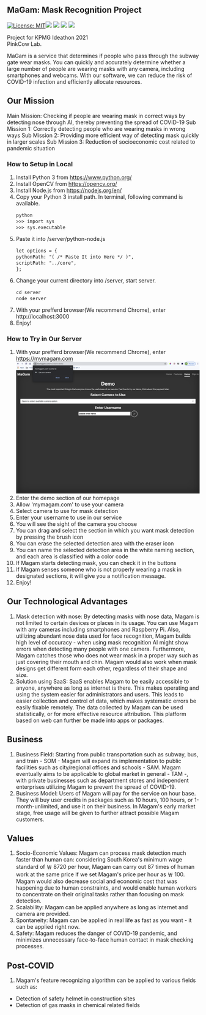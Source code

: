 ## MaGam: Mask Recognition Project
[![License: MIT](https://img.shields.io/badge/License-MIT-yellow.svg)](https://opensource.org/licenses/MIT)![](https://img.shields.io/github/issues/ziinxed/kpmg_pinkcowlab) ![](https://img.shields.io/github/issues-closed/ziinxed/kpmg_pinkcowlab) ![](https://img.shields.io/github/languages/count/ziinxed/kpmg_pinkcowlab) ![](https://img.shields.io/github/contributors/ziinxed/kpmg_pinkcowlab)


Project for KPMG Ideathon 2021  
PinkCow Lab.

MaGam is a service that determines if people who pass through the subway gate wear masks. You can quickly and accurately determine whether a large number of people are wearing masks with any camera, including smartphones and webcams. With our software, we can reduce the risk of COVID-19 infection and efficiently allocate resources.

## Our Mission

Main Mission: Checking if people are wearing mask in correct ways by detecting nose through AI, thereby preventing the spread of COVID-19
Sub Mission 1: Correctly detecting people who are wearing masks in wrong ways
Sub Mission 2: Providing more efficient way of detecting mask quickly in larger scales
Sub Mission 3: Reduction of socioeconomic cost related to pandemic situation

### How to Setup in Local

1. Install Python 3 from https://www.python.org/
1. Install OpenCV from https://opencv.org/
1. Install Node.js from https://nodejs.org/en/
1. Copy your Python 3 install path. In terminal, following command is available.
   ```
   python
   >>> import sys
   >>> sys.executable
   ```
1. Paste it into /server/python-node.js
   ```
   let options = {
   pythonPath: "( /* Paste It into Here */ )",
   scriptPath: "../core",
   };
   ```
1. Change your current directory into /server, start server.
   ```
   cd server
   node server
   ```
1. With your prefferd browser(We recommend Chrome), enter http://localhost:3000
1. Enjoy!

### How to Try in Our Server

1. With your prefferd browser(We recommend Chrome), enter https://mymagam.com
   ![ex_screenshot](./img/step1.png)
1. Enter the demo section of our homepage
1. Allow 'mymagam.com' to use your camera
1. Select camera to use for mask detection
1. Enter your username to use in our service
1. You will see the sight of the camera you choose
1. You can drag and select the section in which you want mask detection by pressing the brush icon
1. You can erase the selected detection area with the eraser icon
1. You can name the selected detection area in the white naming section, and each area is classified with a color code
1. If Magam starts detecting mask, you can check it in the buttons
1. If Magam senses someone who is not properly wearing a mask in designated sections, it will give you a notification message.
1. Enjoy!

## Our Technological Advantages

1. Mask detection with nose: By detecting masks with nose data, Magam is not limited to certain devices or places in its usage. You can use Magam with any cameras including smartphones and Raspberry Pi. Also, utilizing abundant nose data used for face recognition, Magam builds high level of occuracy - when using mask recognition AI might show errors when detecting many people with one camera. Furthermore, Magam catches those who does not wear mask in a proper way such as just covering their mouth and chin. Magam would also work when mask designs get different form each other, regardless of their shape and size.
2. Solution using SaaS: SaaS enables Magam to be easily accessible to anyone, anywhere as long as internet is there. This makes operating and using the system easier for administrators and users. This leads to easier collection and control of data, which makes systematic errors be easily fixable remotely. The data collected by Magam can be used statistically, or for more effective resource attribution. This platform based on web can further be made into apps or packages.

## Business

1. Business Field: Starting from public transportation such as subway, bus, and train - SOM - Magam will expand its implementation to public facilities such as city/regional offices and schools - SAM. Magam eventually aims to be applicable to global market in general - TAM -, with private businesses such as department stores and independent enterprises utilizing Magam to prevent the spread of COVID-19.
1. Business Model: Users of Magam will pay for the service on hour base. They will buy user credits in packages such as 10 hours, 100 hours, or 1-month-unlimited, and use it on their business. In Magam's early market stage, free usage will be given to further attract possible Magam customers.

## Values

1. Socio-Economic Values: Magam can process mask detection much faster than human can: considering South Korea's minimum wage standard of ￦ 8720 per hour, Magam can carry out 87 times of human work at the same price if we set Magam's price per hour as ￦ 100. Magam would also decrease social and economic cost that was happening due to human constraints, and would enable human workers to concentrate on their original tasks rather than focusing on mask detection.
2. Scalability: Magam can be applied anywhere as long as internet and camera are provided.
3. Spontaneity: Magam can be applied in real life as fast as you want - it can be applied right now.
4. Safety: Magam reduces the danger of COVID-19 pandemic, and minimizes unnecessary face-to-face human contact in mask checking processes.

## Post-COVID

1. Magam's feature recognizing algorithm can be applied to various fields such as:

- Detection of safety helmet in construction sites
- Detection of gas masks in chemical related fields
